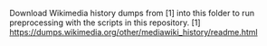 Download Wikimedia history dumps from [1] into this folder to run preprocessing with the scripts in this repository.
[1] https://dumps.wikimedia.org/other/mediawiki_history/readme.html